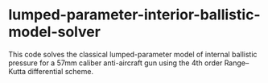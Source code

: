 # lumped-parameter-interior-ballistic-model-solver
This code solves the classical lumped-parameter model of internal ballistic pressure for a 57mm caliber anti-aircraft gun using the 4th order Range–Kutta differential scheme.
